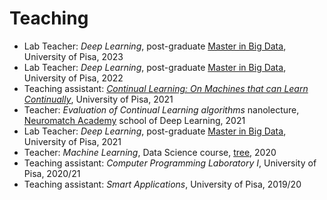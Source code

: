 # Teaching

* Lab Teacher: _Deep Learning_, post-graduate [Master in Big Data](https://www.masterbigdata.it/en), University of Pisa, 2023
* Lab Teacher: _Deep Learning_, post-graduate [Master in Big Data](https://www.masterbigdata.it/en), University of Pisa, 2022
* Teaching assistant: [_Continual Learning: On Machines that can Learn Continually_](https://course.continualai.org/), University of Pisa, 2021
* Teacher: _Evaluation of Continual Learning algorithms_ nanolecture, [Neuromatch Academy](https://academy.neuromatch.io/) school of Deep Learning, 2021
* Lab Teacher: _Deep Learning_, post-graduate [Master in Big Data](https://www.masterbigdata.it/en), University of Pisa, 2021
* Teacher: _Machine Learning_, Data Science course, [tree](https://tree.it/corso-data-science-machine-learning/), 2020
* Teaching assistant: _Computer Programming Laboratory I_, University of Pisa, 2020/21
* Teaching assistant: _Smart Applications_, University of Pisa, 2019/20

### &#x20;<a href="#conferences" id="conferences"></a>

